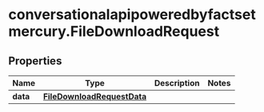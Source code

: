 # conversationalapipoweredbyfactsetmercury.FileDownloadRequest

## Properties

Name | Type | Description | Notes
------------ | ------------- | ------------- | -------------
**data** | [**FileDownloadRequestData**](FileDownloadRequestData.md) |  | 


